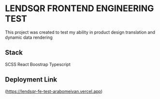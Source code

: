 # LENDSQR FRONTEND ENGINEERING TEST

This project was created to test my ability in product design translation and dynamic data rendering

## Stack

SCSS
React
Boostrap
Typescript

## Deployment Link

(https://lendsqr-fe-test-arabomeivan.vercel.app)

